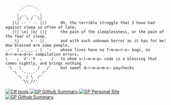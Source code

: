 ```
        _..._
      .'     '.
     ; __   __ ;
     |/  \ /  \|
   |\| -- ' -- |/|      Oh, the terrible struggle that I have had against sleep so often of late;
   |(| \o| |o/ |)|      the pain of the sleeplessness, or the pain of the fear of sleep,
   _\|     >   |/_      and with such unknown horror as it has for me! How blessed are some people, 
.-'  | ,.___., |  '-    whose lives have no f̶e̶a̶r̶s̶ bugs, no d̶r̶e̶a̶d̶s̶ compilation errors;  
\    ;  V'-'V  ;    /   to whom s̶l̶e̶e̶p̶ code is a blessing that comes nightly, and brings nothing
 '\   \       /   /'    but sweet d̶r̶e̶a̶m̶s̶ paychecks
   '\  '-...-'  /'
     '\  / \  /'
       '\\_//'
```

<a href="https://github.com/bigpick/CaptureTheFlagCode">
  <img align="center" src="https://github-readme-stats.vercel.app/api/pin/?username=bigpick&repo=CaptureTheFlagCode&show_owner=True&bg_color=0,FFFF80,FF80BF&hide_border=true&theme=graywhite" alt="Ctf tools" />
</a>

<a href="https://github.com/bigpick">
  <img align="center" src="https://github-readme-stats.vercel.app/api?username=bigpick&hide_title=true&hide_border=true&show_icons=true&include_all_commits=true&count_private=true&line_height=21&text_color=282a36&icon_color=282a36&bg_color=45,FF80BF,9580FF&hide_rank=true&theme=graywhite" alt="GP Github Summary" />
</a>

<a href="https://bigpick.github.io/TodayILearned">
  <img align="center" src="https://github-readme-stats.vercel.app/api/pin/?username=bigpick&repo=TodayILearned&show_owner=True&bg_color=0,9580FF,80FFEA&hide_border=true&theme=graywhite" alt="GP Personal Site" />
</a>

<a href="https://github.com/anuraghazra/github-readme-stats">
  <img align="center" src="https://github-readme-stats.vercel.app/api/top-langs?username=bigpick&hide=html&custom_title=Top%20Repository%20Languages&hide_border=true&layout=compact&langs_count=6&text_color=282a36&title_color=282a36&icon_color=282a36&bg_color=0,80FFEA,8AFF80&theme=graywhite" alt="GP Github Summary" />
</a>


<!--
**bigpick/bigpick** is a ✨ _special_ ✨ repository because its `README.md` (this file) appears on your GitHub profile.

Here are some ideas to get you started:

- 🔭 I’m currently working on ...
- 🌱 I’m currently learning ...
- 👯 I’m looking to collaborate on ...
- 🤔 I’m looking for help with ...
- 💬 Ask me about ...
- 📫 How to reach me: ...
- 😄 Pronouns: ...
- ⚡ Fun fact: ...
-->
